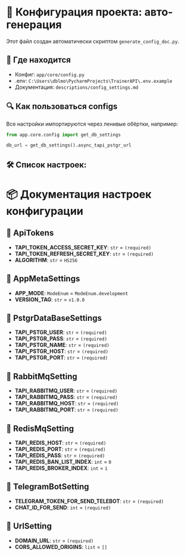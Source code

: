 # 📘 Конфигурация проекта: авто-генерация

Этот файл создан автоматически скриптом `generate_config_doc.py`.

## 📍 Где находится
- Конфиг: `app/core/config.py`
- .env: `C:\Users\dblmo\PycharmProjects\TrainerAPI\.env.example`
- Документация: `descriptions/config_settings.md`

## 🔍 Как пользоваться configs

Все настройки импортируются через ленивые обёртки, например:

```python
from app.core.config import get_db_settings

db_url = get_db_settings().async_tapi_pstgr_url
```

## 🛠 Список настроек:

# 📦 Документация настроек конфигурации

## 🔹 ApiTokens
- **TAPI_TOKEN_ACCESS_SECRET_KEY**: `str` = `(required)`
- **TAPI_TOKEN_REFRESH_SECRET_KEY**: `str` = `(required)`
- **ALGORITHM**: `str` = `HS256`

## 🔹 AppMetaSettings
- **APP_MODE**: `ModeEnum` = `ModeEnum.development`
- **VERSION_TAG**: `str` = `v1.0.0`

## 🔹 PstgrDataBaseSettings
- **TAPI_PSTGR_USER**: `str` = `(required)`
- **TAPI_PSTGR_PASS**: `str` = `(required)`
- **TAPI_PSTGR_NAME**: `str` = `(required)`
- **TAPI_PSTGR_HOST**: `str` = `(required)`
- **TAPI_PSTGR_PORT**: `str` = `(required)`

## 🔹 RabbitMqSetting
- **TAPI_RABBITMQ_USER**: `str` = `(required)`
- **TAPI_RABBITMQ_PASS**: `str` = `(required)`
- **TAPI_RABBITMQ_HOST**: `str` = `(required)`
- **TAPI_RABBITMQ_PORT**: `str` = `(required)`

## 🔹 RedisMqSetting
- **TAPI_REDIS_HOST**: `str` = `(required)`
- **TAPI_REDIS_PORT**: `str` = `(required)`
- **TAPI_REDIS_PASS**: `str` = `(required)`
- **TAPI_REDIS_BAN_LIST_INDEX**: `int` = `0`
- **TAPI_REDIS_BROKER_INDEX**: `int` = `1`

## 🔹 TelegramBotSetting
- **TELEGRAM_TOKEN_FOR_SEND_TELEBOT**: `str` = `(required)`
- **CHAT_ID_FOR_SEND**: `int` = `(required)`

## 🔹 UrlSetting
- **DOMAIN_URL**: `str` = `(required)`
- **CORS_ALLOWED_ORIGINS**: `list` = `[]`
